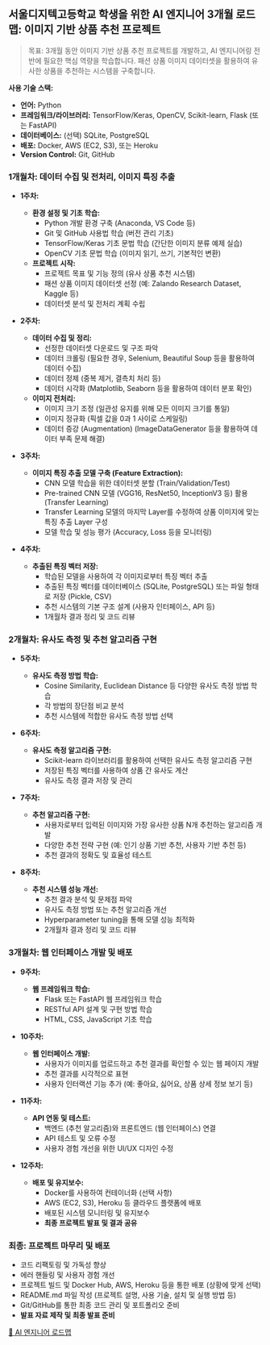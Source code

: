 ## 서울디지텍고등학교 학생을 위한 AI 엔지니어 3개월 로드맵: 이미지 기반 상품 추천 프로젝트

> 목표: 3개월 동안 이미지 기반 상품 추천 프로젝트를 개발하고, AI 엔지니어링 전반에 필요한 핵심 역량을 학습합니다. 패션 상품 이미지 데이터셋을 활용하여 유사한 상품을 추천하는 시스템을 구축합니다.

**사용 기술 스택:**

*   **언어:** Python
*   **프레임워크/라이브러리:** TensorFlow/Keras, OpenCV, Scikit-learn, Flask (또는 FastAPI)
*   **데이터베이스:** (선택) SQLite, PostgreSQL
*   **배포:** Docker, AWS (EC2, S3), 또는 Heroku
*   **Version Control:** Git, GitHub

### 1개월차: 데이터 수집 및 전처리, 이미지 특징 추출

-   **1주차:**
    -   **환경 설정 및 기초 학습:**
        -   Python 개발 환경 구축 (Anaconda, VS Code 등)
        -   Git 및 GitHub 사용법 학습 (버전 관리 기초)
        -   TensorFlow/Keras 기초 문법 학습 (간단한 이미지 분류 예제 실습)
        -   OpenCV 기초 문법 학습 (이미지 읽기, 쓰기, 기본적인 변환)
    -   **프로젝트 시작:**
        -   프로젝트 목표 및 기능 정의 (유사 상품 추천 시스템)
        -   패션 상품 이미지 데이터셋 선정 (예: Zalando Research Dataset, Kaggle 등)
        -   데이터셋 분석 및 전처리 계획 수립

-   **2주차:**
    -   **데이터 수집 및 정리:**
        -   선정한 데이터셋 다운로드 및 구조 파악
        -   데이터 크롤링 (필요한 경우, Selenium, Beautiful Soup 등을 활용하여 데이터 수집)
        -   데이터 정제 (중복 제거, 결측치 처리 등)
        -   데이터 시각화 (Matplotlib, Seaborn 등을 활용하여 데이터 분포 확인)
    -   **이미지 전처리:**
        -   이미지 크기 조정 (일관성 유지를 위해 모든 이미지 크기를 통일)
        -   이미지 정규화 (픽셀 값을 0과 1 사이로 스케일링)
        -   데이터 증강 (Augmentation) (ImageDataGenerator 등을 활용하여 데이터 부족 문제 해결)

-   **3주차:**
    -   **이미지 특징 추출 모델 구축 (Feature Extraction):**
        -   CNN 모델 학습을 위한 데이터셋 분할 (Train/Validation/Test)
        -   Pre-trained CNN 모델 (VGG16, ResNet50, InceptionV3 등) 활용 (Transfer Learning)
        -   Transfer Learning 모델의 마지막 Layer를 수정하여 상품 이미지에 맞는 특징 추출 Layer 구성
        -   모델 학습 및 성능 평가 (Accuracy, Loss 등을 모니터링)

-   **4주차:**
    -   **추출된 특징 벡터 저장:**
        -   학습된 모델을 사용하여 각 이미지로부터 특징 벡터 추출
        -   추출된 특징 벡터를 데이터베이스 (SQLite, PostgreSQL) 또는 파일 형태로 저장 (Pickle, CSV)
        -   추천 시스템의 기본 구조 설계 (사용자 인터페이스, API 등)
        -   1개월차 결과 정리 및 코드 리뷰

### 2개월차: 유사도 측정 및 추천 알고리즘 구현

-   **5주차:**
    -   **유사도 측정 방법 학습:**
        -   Cosine Similarity, Euclidean Distance 등 다양한 유사도 측정 방법 학습
        -   각 방법의 장단점 비교 분석
        -   추천 시스템에 적합한 유사도 측정 방법 선택

-   **6주차:**
    -   **유사도 측정 알고리즘 구현:**
        -   Scikit-learn 라이브러리를 활용하여 선택한 유사도 측정 알고리즘 구현
        -   저장된 특징 벡터를 사용하여 상품 간 유사도 계산
        -   유사도 측정 결과 저장 및 관리

-   **7주차:**
    -   **추천 알고리즘 구현:**
        -   사용자로부터 입력된 이미지와 가장 유사한 상품 N개 추천하는 알고리즘 개발
        -   다양한 추천 전략 구현 (예: 인기 상품 기반 추천, 사용자 기반 추천 등)
        -   추천 결과의 정확도 및 효율성 테스트

-   **8주차:**
    -   **추천 시스템 성능 개선:**
        -   추천 결과 분석 및 문제점 파악
        -   유사도 측정 방법 또는 추천 알고리즘 개선
        -   Hyperparameter tuning을 통해 모델 성능 최적화
        -   2개월차 결과 정리 및 코드 리뷰

### 3개월차: 웹 인터페이스 개발 및 배포

-   **9주차:**
    -   **웹 프레임워크 학습:**
        -   Flask 또는 FastAPI 웹 프레임워크 학습
        -   RESTful API 설계 및 구현 방법 학습
        -   HTML, CSS, JavaScript 기초 학습

-   **10주차:**
    -   **웹 인터페이스 개발:**
        -   사용자가 이미지를 업로드하고 추천 결과를 확인할 수 있는 웹 페이지 개발
        -   추천 결과를 시각적으로 표현
        -   사용자 인터랙션 기능 추가 (예: 좋아요, 싫어요, 상품 상세 정보 보기 등)

-   **11주차:**
    -   **API 연동 및 테스트:**
        -   백엔드 (추천 알고리즘)와 프론트엔드 (웹 인터페이스) 연결
        -   API 테스트 및 오류 수정
        -   사용자 경험 개선을 위한 UI/UX 디자인 수정

-   **12주차:**
    -   **배포 및 유지보수:**
        -   Docker를 사용하여 컨테이너화 (선택 사항)
        -   AWS (EC2, S3), Heroku 등 클라우드 플랫폼에 배포
        -   배포된 시스템 모니터링 및 유지보수
        -   **최종 프로젝트 발표 및 결과 공유**

### 최종: 프로젝트 마무리 및 배포

-   코드 리팩토링 및 가독성 향상
-   에러 핸들링 및 사용자 경험 개선
-   프로젝트 빌드 및 Docker Hub, AWS, Heroku 등을 통한 배포 (상황에 맞게 선택)
-   README.md 파일 작성 (프로젝트 설명, 사용 기술, 설치 및 실행 방법 등)
-   Git/GitHub를 통한 최종 코드 관리 및 포트폴리오 준비
-   **발표 자료 제작 및 최종 발표 준비**

[🔗 AI 엔지니어 로드맵](https://roadmap.sh/ai-engineer)
